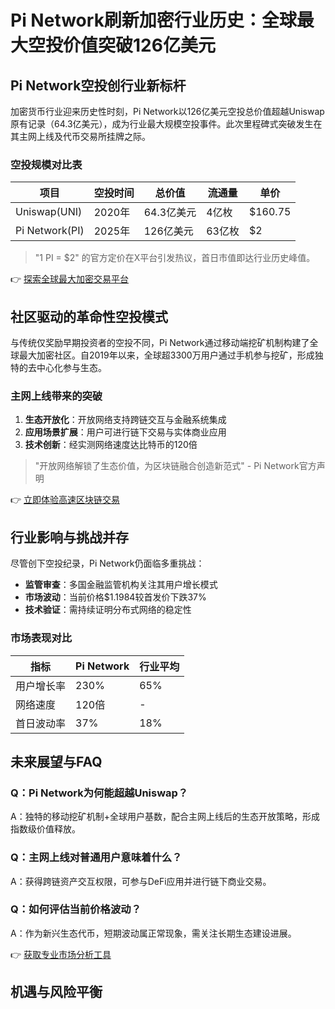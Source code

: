 # Pi Network刷新加密行业历史：全球最大空投价值突破126亿美元

## Pi Network空投创行业新标杆
加密货币行业迎来历史性时刻，Pi Network以126亿美元空投总价值超越Uniswap原有记录（64.3亿美元），成为行业最大规模空投事件。此次里程碑式突破发生在其主网上线及代币交易所挂牌之际。

### 空投规模对比表
| 项目          | 空投时间 | 总价值       | 流通量      | 单价    |
|---------------|----------|--------------|-------------|---------|
| Uniswap(UNI)  | 2020年   | 64.3亿美元   | 4亿枚       | $160.75 |
| Pi Network(PI)| 2025年   | 126亿美元    | 63亿枚      | $2      |

> "1 PI = $2" 的官方定价在X平台引发热议，首日市值即达行业历史峰值。

👉 [探索全球最大加密交易平台](https://bit.ly/okx_welcome)

## 社区驱动的革命性空投模式
与传统仅奖励早期投资者的空投不同，Pi Network通过移动端挖矿机制构建了全球最大加密社区。自2019年以来，全球超3300万用户通过手机参与挖矿，形成独特的去中心化参与生态。

### 主网上线带来的突破
1. **生态开放化**：开放网络支持跨链交互与金融系统集成
2. **应用场景扩展**：用户可进行链下交易与实体商业应用
3. **技术创新**：经实测网络速度达比特币的120倍

> "开放网络解锁了生态价值，为区块链融合创造新范式" - Pi Network官方声明

👉 [立即体验高速区块链交易](https://bit.ly/okx_welcome)

## 行业影响与挑战并存
尽管创下空投纪录，Pi Network仍面临多重挑战：
- **监管审查**：多国金融监管机构关注其用户增长模式
- **市场波动**：当前价格$1.1984较首发价下跌37%
- **技术验证**：需持续证明分布式网络的稳定性

### 市场表现对比
| 指标          | Pi Network | 行业平均    |
|---------------|------------|-------------|
| 用户增长率    | 230%       | 65%         |
| 网络速度      | 120倍      | -           |
| 首日波动率    | 37%        | 18%         |

## 未来展望与FAQ
### Q：Pi Network为何能超越Uniswap？
A：独特的移动挖矿机制+全球用户基数，配合主网上线后的生态开放策略，形成指数级价值释放。

### Q：主网上线对普通用户意味着什么？
A：获得跨链资产交互权限，可参与DeFi应用并进行链下商业交易。

### Q：如何评估当前价格波动？
A：作为新兴生态代币，短期波动属正常现象，需关注长期生态建设进展。

👉 [获取专业市场分析工具](https://bit.ly/okx_welcome)

## 机遇与风险平衡